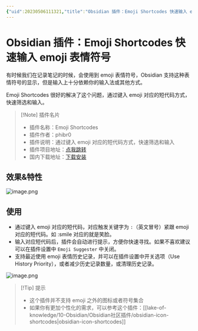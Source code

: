 ```yaml
---
{"uid":20230506111321,"title":"Obsidian 插件：Emoji Shortcodes 快速输入 emoji 表情符号","tags":["Obsidian","插件","emoji","效率","表情符号"],"description":"Obsidian 插件：Emoji Shortcodes 快速输入 emoji 表情符号","author":"OS","type":"other","draft":false,"editable":false,"modified":20230718183358,"dg-publish":true,"permalink":"/lake-of-knowledge/10-obsidian/obsidian/emoji-shortcodes/","dgPassFrontmatter":true}
---
```



# Obsidian 插件：Emoji Shortcodes 快速输入 emoji 表情符号

有时候我们在记录笔记的时候，会使用到 emoji 表情符号，Obsidian 支持这种表情符号的显示，但是输入上十分依赖你的输入法或其他方式。

Emoji Shortcodes 很好的解决了这个问题，通过键入 emoji 对应的短代码方式，快速筛选和输入。

> [!Note] 插件名片
> - 插件名称：Emoji Shortcodes
> - 插件作者：phibr0
> - 插件说明：通过键入 emoji 对应的短代码方式，快速筛选和输入
> - 插件项目地址：[点我跳转](https://github.com/aidenlx/obsidian-icon-shortcodes)
> - 国内下载地址：[下载安装](https://pkmer.cn/products/plugin/pluginMarket/?emoji-shortcodes)

## 效果&特性

![image.png](https://cdn.pkmer.cn/images/20230506111801.png!pkmer)

## 使用

- 通过键入 emoji 对应的短代码，对应触发关键字为 `:`（英文冒号）紧跟 emoji 对应的短代码。如 :smile 对应的就是笑脸。
- 输入对应短代码后，插件会自动进行提示，方便你快速寻找。如果不喜欢建议可以在插件设置中 `Emoji Suggester` 中关闭。
- 支持最近使用 emoji 表情历史记录，并可以在插件设置中开关选项（Use History Priority），或者减少历史记录数量，或清理历史记录。

![image.png](https://cdn.pkmer.cn/images/20230506112934.png!pkmer)

>[!Tip] 提示
>- 这个插件并不支持 emoji 之外的图标或者符号集合
>- 如果你有更加个性化的需求，可以参考这个插件：[[lake-of-knowledge/10-Obsidian/Obsidian社区插件/obsidian-icon-shortcodes\|obsidian-icon-shortcodes]]